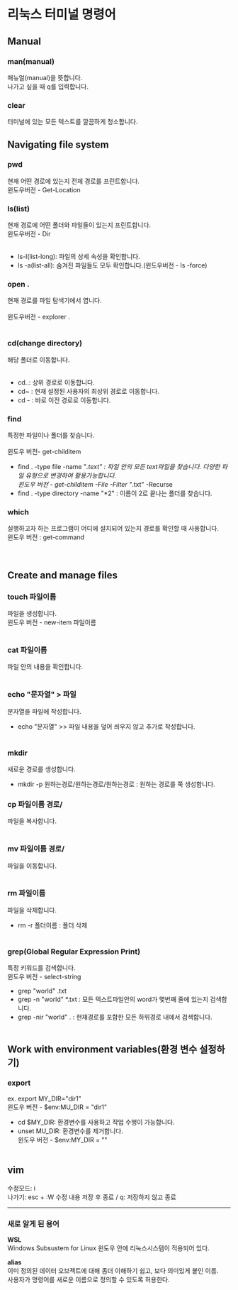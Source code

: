 # 리눅스 터미널 명령어 

 ## Manual

 ### man(manual)
 매뉴얼(manual)을 뜻합니다.<br>
 나가고 싶을 때 q를 입력합니다.

 ### clear
 터미널에 있는 모든 텍스트를 깔끔하게 청소합니다.

 ## Navigating file system

 ### pwd
 현재 어떤 경로에 있는지 전체 경로를 프린트합니다.<br>
 윈도우버전 - Get-Location

 ### ls(list)
 현재 경로에 어떤 폴더와 파일들이 있는지 프린트합니다.<br>
 윈도우버전 -  Dir<br><br>

 * ls-l(list-long): 파일의 상세 속성을 확인합니다.<br>
 * ls -a(list-all): 숨겨진 파일들도 모두 확인합니다.(윈도우버전 - ls -force)<br>
 
 ### open .
 현재 경로를 파일 탐색기에서 엽니다.<br><br>
 윈도우버전 - explorer .<br><br>

 ### cd(change directory)
 해당 폴더로 이동합니다.<br><br>
 * cd..: 상위 경로로 이동합니다.<br>
 * cd~ : 현재 설정된 사용자의 최상위 경로로 이동합니다.<br>
 * cd - : 바로 이전 경로로 이동합니다.<br>

 ### find
 특정한 파일이나 폴더를 찾습니다.<br><br>
 윈도우 버전- get-childitem<br>
 * find . -type file -name "*.text" : 파일 안의 모든 text파일을 찾습니다. 다양한 파일 유형으로 변경하여 활용가능합니다.<br>
 윈도우 버전 - get-childitem -File -Filter "*.txt" -Recurse<br>
 * find . -type directory -name "*2" : 이름이 2로 끝나는 폴더를 찾습니다.<br>

### which
실행하고자 하는 프로그램이 어디에 설치되어 있는지 경로를 확인할 때 사용합니다.<br>
윈도우 버전 : get-command<br><br><br>

## Create and manage files

### touch 파일이름
파일을 생성합니다.<br>
윈도우 버전 - new-item 파일이름<br><br>

### cat 파일이름
파일 안의 내용을 확인합니다.<br><br>

### echo "문자열" > 파일
문자열을 파일에 작성합니다.<br>
* echo "문자열" >> 파일
내용을 덮어 씌우지 않고 추가로 작성합니다.<br><br>

### mkdir 
새로운 경로를 생성합니다.<br>
* mkdir -p 원하는경로/원하는경로/원하는경로 : 원하는 경로를 쭉 생성합니다.<br>

### cp 파일이름 경로/
파일을 복사합니다.<br><br>

### mv 파일이름 경로/
파일을 이동합니다.<br><br>

### rm 파일이름
파일을 삭제합니다.<br>
* rm -r 폴더이름 : 폴더 삭제<br><br>

### grep(Global Regular Expression Print)
특정 키워드를 검색합니다.<br>
윈도우 버전 - select-string
* grep "world" .txt<br>
* grep -n "world" *.txt : 모든 텍스트파일안의 word가 몇번째 줄에 있는지 검색합니다.<br>
* grep -nir "world" . : 현재경로를 포함한 모든 하위경로 내에서 검색합니다.<br><br>

## Work with environment variables(환경 변수 설정하기)

### export 
ex. export MY_DIR="dir1" <br>
윈도우 버전 - $env:MU_DIR = "dir1"<br>
* cd $MY_DIR: 환경변수를 사용하고 작업 수행이 가능합니다.<br>
* unset MU_DIR: 환경변수를 제거합니다.<br>
윈도우 버전 - $env:MY_DIR = ""<br><br>

## vim
수정모드: i<br>
나가기: esc + :W 수정 내용 저장 후 종료 / q: 저장하지 않고 종료

 ---
 ### 새로 알게 된 용어

 **WSL** <br>
 Windows Subsustem for Linux 윈도우 안에 리눅스시스템이 적용되어 있다.

 **alias** <br>
 이미 정의된 데이터 오브젝트에 대해 좀더 이해하기 쉽고, 보다 의미있게 붙인 이름. <br>
 사용자가 명령어를 새로운 이름으로 정의할 수 있도록 허용한다.